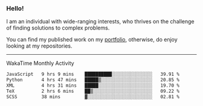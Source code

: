 ### Hello!

I am an individual with wide-ranging interests, who thrives on the challenge of finding solutions to complex problems.

You can find my published work on my [portfolio](https://bumbleboss.xyz/work), otherwise, do enjoy looking at my repositories.

---

WakaTime Monthly Activity

<!--START_SECTION:waka-->

```txt
JavaScript   9 hrs 9 mins    ██████████░░░░░░░░░░░░░░░   39.91 %
Python       4 hrs 47 mins   █████▒░░░░░░░░░░░░░░░░░░░   20.85 %
XML          4 hrs 31 mins   █████░░░░░░░░░░░░░░░░░░░░   19.70 %
TeX          2 hrs 6 mins    ██▒░░░░░░░░░░░░░░░░░░░░░░   09.22 %
SCSS         38 mins         ▓░░░░░░░░░░░░░░░░░░░░░░░░   02.81 %
```

<!--END_SECTION:waka-->
